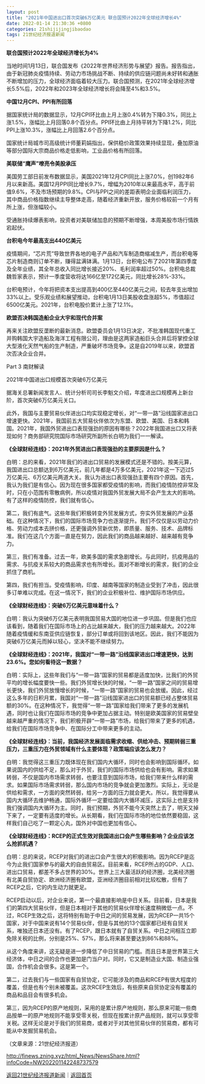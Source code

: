 ```yaml
---
layout: post
title: "2021年中国进出口首次突破6万亿美元 联合国预计2022年全球经济增长4%"
date: 2022-01-14 21:30:36 +0800
categories: 21shijijingjibaodao
tags: 21世纪经济报道新闻
---
```

<p><strong>联合国预计2022年全球经济增长为4%</strong></p>
 <p>当地时间1月13日，联合国发布《2022年世界经济形势与展望》报告。报告指出，由于新冠肺炎疫情持续、劳动力市场挑战不断、持续的供应链问题尚未好转和通胀不断增加的压力，全球经济面临着较大压力。联合国预测，在2021年全球经济增长5.5%后，2022年和2023年全球经济增长将会降至4%和3.5%。</p>
 <p><strong>中国12月CPI、PPI有所回落</strong></p>
 <p>据国家统计局的数据显示，12月CPI环比由上月上涨0.4%转为下降0.3%，同比上涨1.5%，涨幅比上月回落0.8个百分点。PPI环比由上月持平转为下降1.2%，同比PPI上涨10.3%，涨幅比上月回落2.6个百分点。</p>
 <p>国家统计局城市司高级统计师董莉娟指出，保供稳价政策效果持续显现，叠加原油等部分国际大宗商品价格走低影响，工业品价格有所回落。</p>
 <p><strong>美联储“鹰声”嘹亮令美股承压 </strong></p>
 <p>美国劳工部日前发布数据显示，美国2021年12月CPI同比上涨7.0%，创1982年6月以来新高。美国12月PPI同比增长9.7%，增幅为2010年以来最高水平，高于前值9.6%，不及市场预期的9.8%。CPI与PPI之间的差距表明企业面临利润压力，其中商品价格指数继续主导整体走高，随着经济重新开放，服务价格较前一个月有所上涨，但涨幅较小。</p>
 <p>受通胀持续爆表影响，投资者对美联储加息的预期不断增强，本周美股市场行情跌宕起伏。</p>
 <p><strong>台积电今年最高支出440亿美元</strong></p>
 <p>疫情期间，“芯片荒”导致世界各地的电子产品和汽车制造商缩减生产，而台积电等芯片制造商则订单不断，赚得盆满钵满。1月13日，台积电公布了2021年第四季度及全年业绩，其全年总收入同比增长接近20%、毛利润率超过50%。台积电总裁魏哲家表示，预计一季度营收将达166亿至172亿美元，同比增长28%-33%。</p>
 <p>台积电预计，今年将把资本支出提高到400亿至440亿美元之间，较去年支出增加33%以上。受乐观业绩和展望推动，台积电1月13日美股收盘涨超5%，市值超过6500亿美元。2021年，台积电股价累计上涨了12.1%。</p>
 <p><strong>欧盟否决韩国造船企业大宇和现代合并案 </strong></p>
 <p>再来关注欧盟反垄断的最新消息。欧盟委员会1月13日决定，不批准韩国现代重工并购韩国大宇造船及海洋工程有限公司，理由是这两家造船巨头合并后将掌控全球大型液化天然气船的生产制造，严重破坏市场竞争。这是自2019年以来，欧盟首次否决企业合并。</p>
 <p>Part 3 南财解读</p>
 <p>2021年中国进出口规模首次突破6万亿美元</p>
 <p>据海关总署新闻发言人、统计分析司司长李魁文介绍，年度进出口规模再上新台阶，首次突破6万亿美元关口。</p>
 <p>此外，我国与主要贸易伙伴进出口均实现稳定增长，对“一带一路”沿线国家进出口增速更快。2021年，我国前五大贸易伙伴依次为东盟、欧盟、美国、日本和韩国。2021年，我国外贸进出口表现强劲的原因有哪些？2022年我国进出口又将表现如何？商务部研究院国际市场研究所副所长白明为我们一一解读。</p>
 <p><strong>《全球财经连线》：2021年外贸进出口表现强劲的主要原因是什么？</strong></p>
 <p>白明：总的来看，2021年我们的进出口贸易的发展模式还是不错的。按美元算，我国进出口总额达到6万亿美元，前几年都是4万多亿美元，2021年这一下迈过5万亿美元、6万亿美元两道大关。我认为进出口表现强劲主要有四个原因。首先，我认为我们是有信心。因为现在很多国家都受疫情的影响，而我们疫情防控非常及时，只在小范围有零散病例，所以疫情对我国外贸发展大局不会产生太大的影响。有了这样的疫情防控，我们就有信心。</p>
 <p>第二，我们有底气。这些年我们积极转变外贸发展方式，夯实外贸发展的产业基础。在这种情况下，我们的国际市场竞争力也逐渐提升。我们不仅仅是以劳动力价格、劳动力成本去拼价格，还更强调外贸新优势，即质量、服务、技术、品牌标准。我们在这几个方面一直是在努力，因此我们的商品越来越好、越来越有竞争力。</p>
 <p>第三，我们有准备。过去一年，欧美多国的需求急剧增长。与此同时，抗疫用品的需求、与抗疫关系较大的商品需求也有所增长。面对不断增长的需求，我们的企业抓住了商机。</p>
 <p>第四，我们有担当。受疫情影响，印度、越南等国家的制造业受到了冲击，因此很多订单难以完成。在这一情况下，我们的企业积极补位、维护国际市场供应。</p>
 <p><strong>《全球财经连线》：突破6万亿美元意味着什么？</strong></p>
 <p>白明：我认为突破6万亿美元表明我国贸易大国的地位进一步巩固。但是我们也应该看到，随着我们在国际市场上的占比越来越大，我们的压力越来越大。2022年随着疫情缓和东南亚供应链恢复，部分订单或将回到该地区。因此，我们不能因为突破6万亿美元而掉以轻心，坚决不能不继续努力。</p>
 <p><strong>《全球财经连线》：2021年，我国对“一带一路”沿线国家进出口增速更快，达到23.6%。您如何看待这一数据？</strong></p>
 <p>白明：实际上，这些年我们与“一带一路”国家的贸易都是适度加快，比我们的外贸平均的增长幅度要快一些。我们外贸增长快的时候，“一带一路”国家之间的贸易增长更快，我们外贸放慢增长的时候，“一带一路”国家的贸易也会放缓。因此，经过这么多年的日积月累，我国对“一带一路”沿线国家进出口的贸易额已经占整体贸易额的30%。在这种情况下，我觉得“一带一路”国家给我们带来了更多的发展机遇，同时也让我们在国际市场的竞争中更加占据主动。特别是欧美国家的贸易壁垒越来越严重的情况下，我们积极开辟“一带一路”市场，给我们带来了更多的机遇，给我们在国际市场竞争中、在国际分工中带来更多的主动。</p>
 <p><strong>《全球财经连线》：当前，我国经济发展面临需求收缩、供给冲击、预期转弱三重压力，三重压力在外贸领域有什么主要体现？政策端应该怎么发力？</strong></p>
 <p>白明：我觉得这三重压力既体现在我们国内大循环，同时也会影响到国际循环。如果说国内的供给不足，那么对于外贸，我们的国际市场供给也会有影响。需求如果转弱，不仅是国内市场需求转弱，也要注意到国际市场，给我们带来什么样的需求。如果国际市场需求转弱，那么国内市场的竞争就会更加激烈。实际上，无论是供给和需求，一方面的突然转弱，给另一方面的压力就会更大。所以，我觉得要从国内大循环去维护畅通，国际外循环一定要给国内大循环减压，这实际上也是支持我们强调国内大循环为主。同时，我们预期，外贸不能今天突然上去了，明天又掉下来了，一定要有适度的增长。从长期看，我们在国际市场的地位依然要稳固，这样我们自己吃了一颗定心丸，国外对中国也更加有信心。</p>
 <p><strong>《全球财经连线》：RCEP的正式生效对我国进出口会产生哪些影响？企业应该怎么抢抓机遇？</strong></p>
 <p>白明：总的来说，RCEP对我们的进出口会产生很大的积极影响。因为RCEP是迄今为止我们国家参与的最大的自由贸易区。目前来看，RCEP所占的GDP、人口、进出口贸易，都差不多占世界的30%。世界上三大最活跃的经济圈，北美经济圈有北美自贸协定、欧洲经济圈有欧盟，亚洲经济圈目前相对比较松散，但有了RCEP之后，它的内生动力就更足。</p>
 <p>RCEP启动以后，对企业来说，第一个最直接影响是中日关系。目前看，日本是我们的第四大贸易伙伴，但是日本相对于其他的贸易伙伴增长速度稍微低一点。不过，RCEP生效之后，这将特别有助于中日之间的贸易发展，因为RCEP一共15个国家，对于中国来说有14个贸易伙伴，但是与其他的13个国家都已经有自贸关系，唯独还日本还没有。有了RCEP，跟日本就有了自贸关系。中日之间相互立即免除关税的比例，分别是25%、57%，那么将来甚至要达到86%和88%。</p>
 <p>从这个角度来讲，这无疑是进一步降低了中日贸易的门槛。而且日本是世界第三大经济体，中日之间的合作也更加是门当户对。同时，它又是制造业大国、制造业强国，合作机会会很多。这是第一个。</p>
 <p>第二，过去我们与一些国家有自贸协定，它可能涉及的商品和RCEP有很大程度的覆盖，但是也有个别未被覆盖。这次RCEP生效后，有些原来自贸协定没有覆盖的商品和品目会有很多机会。</p>
 <p>第三，因为RCEP的原产地规则，采用的是累计原产地规则，那么原来可能一些商品按单一的原产地规则不能享受零关税，但现在按累计原产品规则，就可以享受零关税。这样无论是对于我们的贸易商，或者对于对其他贸易伙伴的贸易商，都有可能从中发掘贸易机会。 </p><p class="em_media">（文章来源：21世纪经济报道）</p>

<http://finews.zning.xyz/html_News/NewsShare.html?infoCode=NW202201142248737579>

[返回21世纪经济报道新闻](//finews.withounder.com/category/21shijijingjibaodao.html)｜[返回首页](//finews.withounder.com/)